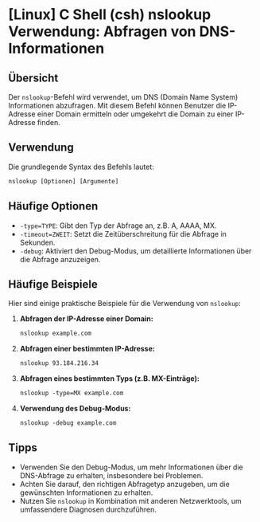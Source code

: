 # [Linux] C Shell (csh) nslookup Verwendung: Abfragen von DNS-Informationen

## Übersicht
Der `nslookup`-Befehl wird verwendet, um DNS (Domain Name System) Informationen abzufragen. Mit diesem Befehl können Benutzer die IP-Adresse einer Domain ermitteln oder umgekehrt die Domain zu einer IP-Adresse finden.

## Verwendung
Die grundlegende Syntax des Befehls lautet:

```csh
nslookup [Optionen] [Argumente]
```

## Häufige Optionen
- `-type=TYPE`: Gibt den Typ der Abfrage an, z.B. A, AAAA, MX.
- `-timeout=ZWEIT`: Setzt die Zeitüberschreitung für die Abfrage in Sekunden.
- `-debug`: Aktiviert den Debug-Modus, um detaillierte Informationen über die Abfrage anzuzeigen.

## Häufige Beispiele
Hier sind einige praktische Beispiele für die Verwendung von `nslookup`:

1. **Abfragen der IP-Adresse einer Domain:**
   ```csh
   nslookup example.com
   ```

2. **Abfragen einer bestimmten IP-Adresse:**
   ```csh
   nslookup 93.184.216.34
   ```

3. **Abfragen eines bestimmten Typs (z.B. MX-Einträge):**
   ```csh
   nslookup -type=MX example.com
   ```

4. **Verwendung des Debug-Modus:**
   ```csh
   nslookup -debug example.com
   ```

## Tipps
- Verwenden Sie den Debug-Modus, um mehr Informationen über die DNS-Abfrage zu erhalten, insbesondere bei Problemen.
- Achten Sie darauf, den richtigen Abfragetyp anzugeben, um die gewünschten Informationen zu erhalten.
- Nutzen Sie `nslookup` in Kombination mit anderen Netzwerktools, um umfassendere Diagnosen durchzuführen.